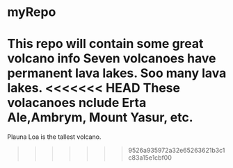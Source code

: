 # myRepo
This repo will contain some great volcano info
Seven volcanoes have permanent lava lakes.
Soo many lava lakes.
<<<<<<< HEAD
These volacanoes nclude Erta Ale,Ambrym, Mount Yasur, etc.
=======
Plauna Loa is the tallest volcano.
>>>>>>> 9526a935972a32e65263621b3c1c83a15e1cbf00
